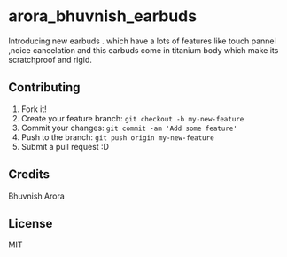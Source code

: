 # arora_bhuvnish_earbuds
Introducing  new earbuds  . which have a  lots of features like touch pannel ,noice cancelation and this earbuds come in  titanium body which make its  scratchproof
and rigid.

## Contributing
1. Fork it!
2. Create your feature branch: `git checkout -b my-new-feature`
3. Commit your changes: `git commit -am 'Add some feature'`
4. Push to the branch: `git push origin my-new-feature`
5. Submit a pull request :D

## Credits

 Bhuvnish Arora


## License
MIT